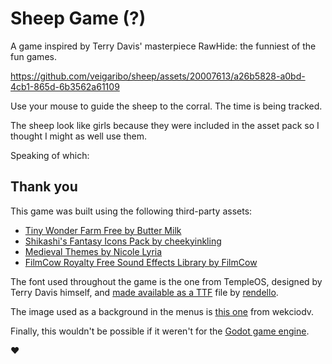 # Sheep Game (?)

A game inspired by Terry Davis' masterpiece RawHide: the funniest of the fun games.

https://github.com/veigaribo/sheep/assets/20007613/a26b5828-a0bd-4cb1-865d-6b3562a61109

Use your mouse to guide the sheep to the corral. The time is being tracked.

The sheep look like girls because they were included in the asset pack so I thought I might as well use them.

Speaking of which:

## Thank you

This game was built using the following third-party assets:

- [Tiny Wonder Farm Free by Butter Milk](https://butterymilk.itch.io/tiny-wonder-farm-asset-pack)
- [Shikashi's Fantasy Icons Pack by cheekyinkling](https://cheekyinkling.itch.io/shikashis-fantasy-icons-pack)
- [Medieval Themes by Nicole Lyria](https://nicole-lyria.itch.io/medieval-rpg-themes)
- [FilmCow Royalty Free Sound Effects Library by FilmCow](https://filmcow.itch.io/filmcow-sfx)

The font used throughout the game is the one from TempleOS, designed by Terry Davis himself, and [made available as a TTF](https://github.com/rendello/templeos_font) file by [rendello](https://github.com/rendello).

The image used as a background in the menus is [this one](https://wallpapers.com/wallpapers/christian-cross-against-sunset-402q1qodf9r8y8zj.html) from wekciodv.

Finally, this wouldn't be possible if it weren't for the [Godot game engine](https://godotengine.org/).

❤
